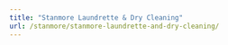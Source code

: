 ```yaml
---
title: "Stanmore Laundrette & Dry Cleaning"
url: /stanmore/stanmore-laundrette-and-dry-cleaning/
---
```

